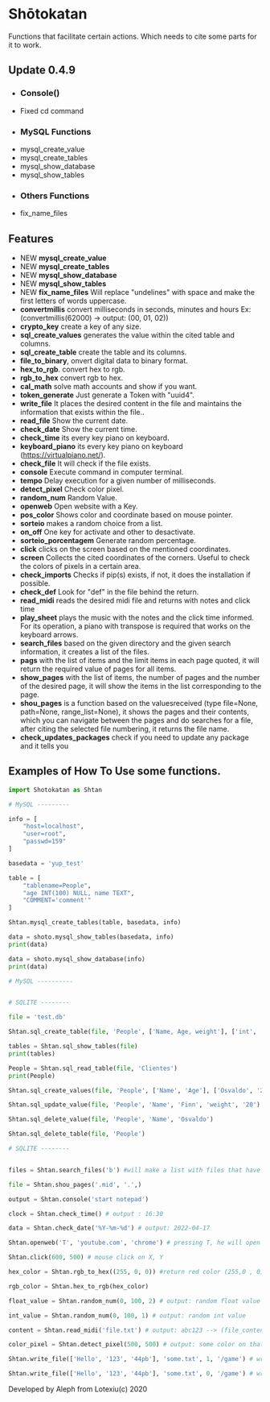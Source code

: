 # Shōtokatan
Functions that facilitate certain actions. Which needs to cite some parts for it to work.

## Update 0.4.9
- ### Console()
- Fixed cd command
- ### MySQL Functions
- mysql_create_value
- mysql_create_tables
- mysql_show_database
- mysql_show_tables
- ### Others Functions
- fix_name_files

## Features

- NEW **mysql_create_value**
- NEW **mysql_create_tables**
- NEW **mysql_show_database**
- NEW **mysql_show_tables**
- NEW **fix_name_files** Will replace "undelines" with space and make the first letters of words uppercase.
- **convertmillis** convert milliseconds in seconds, minutes and hours Ex: (convertmillis(62000) -> output: (00, 01, 02))
- **crypto_key** create a key of any size.
- **sql_create_values** generates the value within the cited table and columns.
- **sql_create_table** create the table and its columns.
- **file_to_binary**, onvert digital data to binary format.
- **hex_to_rgb**. convert hex to rgb.
- **rgb_to_hex** convert rgb to hex.
- **cal_math** solve math accounts and show if you want.
- **token_generate** Just generate a Token with "uuid4".
- **write_file** It places the desired content in the file and maintains the
     information that exists within the file..
- **read_file** Show the current date.
- **check_date** Show the current time.
- **check_time** its every key piano on keyboard.
- **keyboard_piano** its every key piano on keyboard (https://virtualpiano.net/).
- **check_file** It will check if the file exists.
- **console** Execute command in computer terminal.
- **tempo** Delay execution for a given number of milliseconds.
- **detect_pixel** Check color pixel.
- **random_num** Random Value.
- **openweb** Open website with a Key.
- **pos_color** Shows color and coordinate based on mouse pointer.
- **sorteio** makes a random choice from a list.
- **on_off** One key for activate and other to desactivate.
- **sorteio_porcentagem** Generate random percentage.
- **click** clicks on the screen based on the mentioned coordinates.
- **screen** Collects the cited coordinates of the corners. Useful to check the colors of pixels in a certain area.
- **check_imports** Checks if pip(s) exists, if not, it does the installation if possible.
- **check_def** Look for "def" in the file behind the return.
- **read_midi** reads the desired midi file and returns with notes and click time
- **play_sheet** plays the music with the notes and the click time informed. For its operation, a piano with transpose is required that works on the keyboard arrows.
- **search_files** based on the given directory and the given search information, it creates a list of the files.
- **pags** with the list of items and the limit items in each page quoted, it will return the required value of pages for all items.
- **show_pages** with the list of items, the number of pages and the number of the desired page, it will show the items in the list corresponding to the page.
- **shou_pages** is a function based on the values ​​received (type file=None, path=None, range_list=None), it shows the pages and their contents, which you can navigate between the pages and do searches for a file, after citing the selected file numbering, it returns the file name.
- **check_updates_packages** check if you need to update any package and it tells you

## Examples of How To Use some functions.


```python
import Shotokatan as Shtan

# MySQL ---------

info = [
    "host=localhost",
    "user=root",
    "passwd=159"
]

basedata = 'yup_test'

table = [
    "tablename=People",
    "age INT(100) NULL, name TEXT",
    "COMMENT='comment'"
]

Shtan.mysql_create_tables(table, basedata, info)

data = shoto.mysql_show_tables(basedata, info)
print(data)

data = shoto.mysql_show_database(info)
print(data)

# MySQL ----------


# SQLITE --------

file = 'test.db'

Shtan.sql_create_table(file, 'People', ['Name, Age, weight'], ['int', 'str', 'float'])

tables = Shtan.sql_show_tables(file)
print(tables)

People = Shtan.sql_read_table(file, 'Clientes')
print(People)

Shtan.sql_create_values(file, 'People', ['Name', 'Age'], ['Osvaldo', '20'])

Shtan.sql_update_value(file, 'People', 'Name', 'Finn', 'weight', '20')

Shtan.sql_delete_value(file, 'People', 'Name', 'Osvaldo')

Shtan.sql_delete_table(file, 'People')

# SQLITE --------


files = Shtan.search_files('b') #will make a list with files that have the letter "b"

file = Shtan.shou_pages('.mid', '.',)

output = Shtan.console('start notepad')

clock = Shtan.check_time() # output : 16:30

data = Shtan.check_date('%Y-%m-%d') # output: 2022-04-17

Shtan.openweb('T', 'youtube.com', 'chrome') # pressing T, he will open youtube on chrome

Shtan.click(600, 500) # mouse click on X, Y

hex_color = Shtan.rgb_to_hex((255, 0, 0)) #return red color (255,0 , 0) in to hex

rgb_color = Shtan.hex_to_rgb(hex_color)

float_value = Shtan.random_num(0, 100, 2) # output: random float value

int_value = Shtan.random_num(0, 100, 1) # output: random int value

content = Shtan.read_midi('file.txt') # output: abc123 --> (file_content)

color_pixel = Shtan.detect_pixel(500, 500) # output: some color on that pixel. Ex: (100, 50, 255)

Shtan.write_file(['Hello', '123', '44pb'], 'some.txt', 1, '/game') # write content ['Hello', '123', '44pb'], in /game/some.txt and keep content on some.txt.

Shtan.write_file(['Hello', '123', '44pb'], 'some.txt', 0, '/game') # write content ['Hello', '123', '44pb'], in /game/some.txt and delete everything content on some.txt.

```

Developed by Aleph from Lotexiu(c) 2020